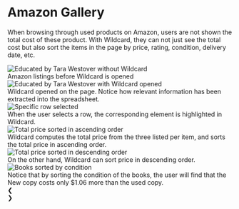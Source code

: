 # Amazon Gallery

When browsing through used products on Amazon, users are not shown the total cost of these product. With Wildcard, they can not just see the total cost but also sort the items in the page by price, rating, condition, delivery date, etc.

<div class="w3-content w3-display-container">

<img class="galleryImages" src="examples/_images/amazon/wildcard_closed.png" alt="Educated by Tara Westover without Wildcard" style="display:block;">
<figcaption class="figcaption" style="display:block"> Amazon listings before Wildcard is opened </figcaption>

<img class="galleryImages" src="examples/_images/amazon/wildcard_open.png" alt="Educated by Tara Westover with Wildcard opened">
<figcaption> Wildcard opened on the page. Notice how relevant information has been extracted into the spreadsheet. </figcaption>

<img class="galleryImages" src="examples/_images/amazon/select_cell_highlighted.png" alt="Specific row selected">
<figcaption> When the user selects a row, the corresponding element is highlighted in Wildcard. </figcaption>

<img class="galleryImages" src="examples/_images/amazon/ascended_sort.png" alt="Total price sorted in ascending order">
<figcaption> Wildcard computes the total price from the three listed per item, and sorts the total price in ascending order. </figcaption>

<img class="galleryImages" src="examples/_images/amazon/descended_sort.png" alt="Total price sorted in descending order">
<figcaption>  On the other hand, Wildcard can sort price in descending order. </figcaption>

<img class="galleryImages" src="examples/_images/amazon/cheap_item.png" alt="Books sorted by condition">
<figcaption> Notice that by sorting the condition of the books, the user will find that the New copy costs only $1.06 more than the used copy.</figcaption>

<div class="w3-center w3-container" style="width:100%">
    <div class="w3-left w3-display-left" onclick="moveBy(-1)">&#10094;</div>
    <div class="w3-right w3-display-right" onclick="moveBy(1)">&#10095;</div>
    <span class="w3-badge demo w3-white w3-border w3-hover-lime" onclick="moveToFigure(1)"></span>
    <span class="w3-badge demo w3-green w3-border w3-hover-lime" onclick="moveToFigure(2)"></span>
    <span class="w3-badge demo w3-green w3-border w3-hover-lime" onclick="moveToFigure(3)"></span>
    <span class="w3-badge demo w3-green w3-border w3-hover-lime" onclick="moveToFigure(4)"></span>
    <span class="w3-badge demo w3-green w3-border w3-hover-lime" onclick="moveToFigure(5)"></span>
    <span class="w3-badge demo w3-green w3-border w3-hover-lime" onclick="moveToFigure(6)"></span>
</div>

</div>
